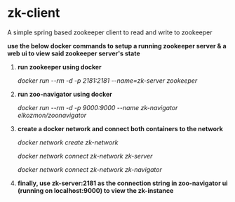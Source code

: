 # zk-client
A simple spring based zookeeper client to read and write to zookeeper

**use the below docker commands to setup a running zookeeper server & a web ui to view said zookeeper server's state**

1) **run zookeeper using docker**

    _docker run --rm -d -p 2181:2181 --name=zk-server zookeeper_

2) **run zoo-navigator using docker**

    _docker run --rm -d -p 9000:9000 --name zk-navigator elkozmon/zoonavigator_

3) **create a docker network and connect both containers to the network**

    _docker network create zk-network_
    
    _docker network connect zk-network zk-server_
    
    _docker network connect zk-network zk-navigator_

4) **finally, use zk-server:2181 as the connection string in zoo-navigator ui (running on localhost:9000) to view the zk-instance**
